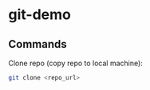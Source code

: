 # git-demo

## Commands

Clone repo (copy repo to local machine):

```bash
git clone <repo_url>
```
